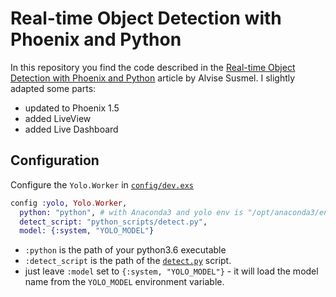 # Real-time Object Detection with Phoenix and Python

In this repository you find the code described in the [Real-time Object Detection with Phoenix and Python](https://www.poeticoding.com/real-time-object-detection-with-phoenix-and-python/) article by Alvise Susmel.
I slightly adapted some parts:

  * updated to Phoenix 1.5
  * added LiveView
  * added Live Dashboard

## Configuration
Configure the `Yolo.Worker` in [`config/dev.exs`](config/dev.exs)

```elixir
config :yolo, Yolo.Worker,
  python: "python", # with Anaconda3 and yolo env is "/opt/anaconda3/envs/yolo/bin/python"
  detect_script: "python_scripts/detect.py",
  model: {:system, "YOLO_MODEL"}
```

* `:python` is the path of your python3.6 executable
* `:detect_script` is the path of the [`detect.py`](python_scripts/detect.py) script.
* just leave `:model` set to `{:system, "YOLO_MODEL"}` - it will load the model name from the `YOLO_MODEL` environment variable.
